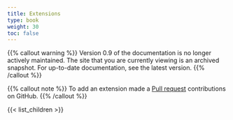 ```yaml
---
title: Extensions
type: book
weight: 30
toc: false
---
```

{{% callout warning %}}
Version 0.9 of the documentation is no longer actively maintained. The site that you are currently viewing is an archived snapshot. For up-to-date documentation, see the latest version.
{{% /callout %}}

{{% callout note %}} To add an extension made a [Pull request](https://github.com/eclipse-keyple/keyple-website/pulls) contributions on GitHub. {{% /callout %}} 

{{< list_children >}}